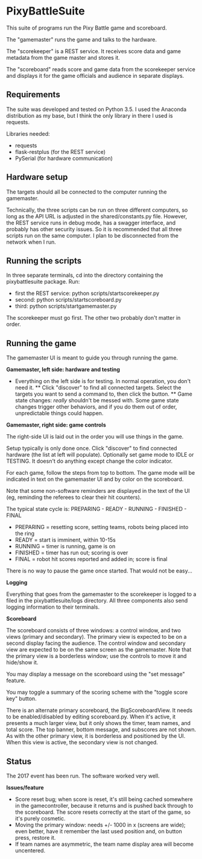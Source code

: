 # PixyBattleSuite

This suite of programs run the Pixy Battle game and scoreboard.

The "gamemaster" runs the game and talks to the hardware.

The "scorekeeper" is a REST service.  It receives score data and game metadata from the game master and stores it.

The "scoreboard" reads score and game data from the scorekeeper service and displays it for the game officials and audience in separate displays.

## Requirements

The suite was developed and tested on Python 3.5.  I used the Anaconda distribution as my base, but I think the only library in there I used is requests.

Libraries needed:
* requests
* flask-restplus (for the REST service)
* PySerial (for hardware communication)

## Hardware setup

The targets should all be connected to the computer running the gamemaster.  

Technically, the three scripts can be run on three different computers, so long as the API URL is adjusted in the shared/constants.py file. However, the REST service runs in debug mode, has a swagger interface, and probably has other security issues. So it is recommended that all three scripts run on the same computer. I plan to be disconnected from the network when I run. 

## Running the scripts

In three separate terminals, cd into the directory containing the pixybattlesuite package.  Run:

* first the REST service: python scripts/startscorekeeper.py
* second: python scripts/startscoreboard.py
* third: python scripts/startgamemaster.py

The scorekeeper must go first. The other two probably don't matter in order.

## Running the game

The gamemaster UI is meant to guide you through running the game.

**Gamemaster, left side: hardware and testing**
* Everything on the left side is for testing. In normal operation, you don't need it.
** Click "discover" to find all connected targets.  Select the targets you want to send a command to, then click the button.
** Game state changes: *really* shouldn't be messed with. Some game state changes trigger other behaviors, and if you do them out of order, unpredictable things could happen.

**Gamemaster, right side: game controls**

The right-side UI is laid out in the order you will use things in the game.

Setup typically is only done once. Click "discover" to find connected hardware (the list at left will populate). Optionally set game mode to IDLE or TESTING.  It doesn't do anything except change the color indicator.

For each game, follow the steps from top to bottom. The game mode will be indicated in text on the gamemaster UI and by color on the scoreboard.

Note that some non-software reminders are displayed in the text of the UI (eg, reminding the referees to clear their hit counters).

The typical state cycle is: PREPARING - READY - RUNNING - FINISHED - FINAL

* PREPARING = resetting score, setting teams, robots being placed into the ring
* READY = start is imminent, within 10-15s
* RUNNING = timer is running, game is on
* FINISHED = timer has run out; scoring is over
* FINAL = robot hit scores reported and added in; score is final

There is no way to pause the game once started. That would not be easy...

**Logging** 

Everything that goes from the gamemaster to the scorekeeper is logged to a filed in the pixybattlesuite/logs directory.  All three components also send logging information to their terminals.

**Scoreboard**

The scoreboard consists of three windows: a control window, and two views (primary and secondary). The primary view is expected to be on a second display facing the audience.  The control window and secondary view are expected to be on the same screen as the gamemaster. Note that the primary view is a borderless window; use the controls to move it and hide/show it.

You may display a message on the scoreboard using the "set message" feature.

You may toggle a summary of the scoring scheme with the "toggle score key" button. 

There is an alternate primary scoreboard, the BigScoreboardView. It needs to be enabled/disabled by editing scoreboard.py. When it's active, it presents a much larger view, but it only shows the timer, team names, and total score. The top banner, bottom message, and subscores are not shown. As with the other primary view, it is borderless and positioned by the UI. When this view is active, the secondary view is not changed.

## Status

The 2017 event has been run. The software worked very well.

**Issues/feature**

* Score reset bug; when score is reset, it's still being cached somewhere in the gamecontroller, because it returns and is pushed back through to the scoreboard. The score resets correctly at the start of the game, so it's purely cosmetic.
* Moving the primary window: needs +/- 1000 in x (screens are wide); even better, have it remember the last used position and, on button press, restore it. 
* If team names are asymmetric, the team name display area will become uncentered.